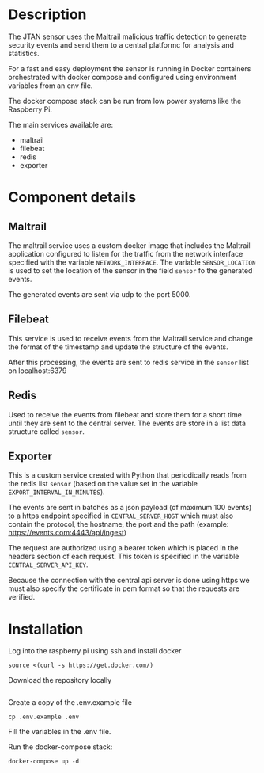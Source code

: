 # Description
The JTAN sensor uses the [Maltrail](https://github.com/stamparm/maltrail) malicious traffic detection to generate security events and send them to a central platformc for analysis and statistics.

For a fast and easy deployment the sensor is running in Docker containers orchestrated with docker compose and configured using environment variables from an env file. 

The docker compose stack can be run from low power systems like the Raspberry Pi.

The main services available are:
- maltrail
- filebeat
- redis
- exporter

# Component details
## Maltrail
The maltrail service uses a custom docker image that includes the Maltrail application configured to listen for the traffic from the network interface specified with the variable ```NETWORK_INTERFACE```. The variable ```SENSOR_LOCATION``` is used to set the location of the sensor in the field ```sensor``` fo the generated events.

The generated events are sent via udp to the port 5000.

## Filebeat
This service is used to receive events from the Maltrail service and change the format of the timestamp and update the structure of the events.

After this processing, the events are sent to redis service in the ```sensor``` list on localhost:6379

## Redis
Used to receive the events from filebeat and store them for a short time until they are sent to the central server. The events are store in a list data structure called ```sensor```.

## Exporter
This is a custom service created with Python that periodically reads from the redis list ```sensor``` (based on the value set in the variable ```EXPORT_INTERVAL_IN_MINUTES```).

The events are sent in batches as a json payload (of maximum 100 events) to a https endpoint specified in ```CENTRAL_SERVER_HOST``` which must also contain the protocol, the hostname, the port and the path (example: https://events.com:4443/api/ingest)

The request are authorized using a bearer token which is placed in the headers section of each request. This token is specified in the variable ```CENTRAL_SERVER_API_KEY```. 

Because the connection with the central api server is done using https we must also specify the certificate in pem format so that the requests are verified.


# Installation
Log into the raspberry pi using ssh and install docker
```
source <(curl -s https://get.docker.com/)
```

Download the repository locally
```
```

Create a copy of the .env.example file
```
cp .env.example .env
```

Fill the variables in the .env file.

Run the docker-compose stack:
```
docker-compose up -d
```
